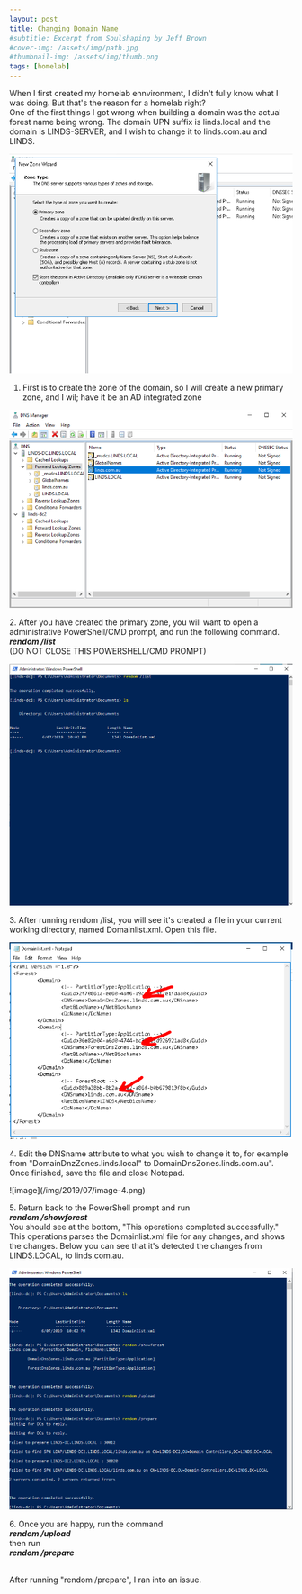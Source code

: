 ```yaml
---
layout: post
title: Changing Domain Name
#subtitle: Excerpt from Soulshaping by Jeff Brown
#cover-img: /assets/img/path.jpg
#thumbnail-img: /assets/img/thumb.png
tags: [homelab]
---
```


<p>When I first created my homelab ennvironment, I didn't fully know what I was doing. But that's the reason for a homelab right?<br>One of the first things I got wrong when building a domain was the actual forest name being wrong. The domain UPN suffix is linds.local and the domain is LINDS-SERVER, and I wish to change it to linds.com.au and LINDS.</p>

![image](/img/2019/07/image.png)


<ol><li>First is to create the zone of the domain, so I will create a new primary zone, and I wil; have it be an AD integrated zone</li></ol>

![image](/img/2019/07/image-1.png)

<p>2. After you have created the primary zone, you will want to open a administrative PowerShell/CMD prompt, and run the following command.<br> <strong><em>rendom /list</em></strong><br>(DO NOT CLOSE THIS POWERSHELL/CMD PROMPT)</p>

![image](/img/2019/07/image-2.png)

<p>3. After running rendom /list, you will see it's created a file in your current working directory, named Domainlist.xml. Open this file.<br></p>

![image](/img/2019/07/image-3.png)

<p>4. Edit the DNSname attribute to what you wish to change it to, for example from "DomainDnzZones.linds.local" to DomainDnsZones.linds.com.au". Once finished, save the file and close Notepad.</p>
![image](/img/2019/07/image-4.png)


<p>5. Return back to the PowerShell prompt and run<br> <strong><em>rendom /showforest</em></strong><em> </em><br>You should see at the bottom, "This operations completed successfully."<br>This operations parses the Domainlist.xml file for any changes, and shows the changes. Below you can see that it's detected the changes from LINDS.LOCAL, to linds.com.au.</p>

![image](/img/2019/07/image-5.png)

<p>6. Once you are happy, run the command<br><strong><em>rendom /upload</em></strong> <br>then run<br><strong><em>rendom /prepare</em></strong></p>

<p><br>After running "rendom /prepare", I ran into an issue.<br></p>

